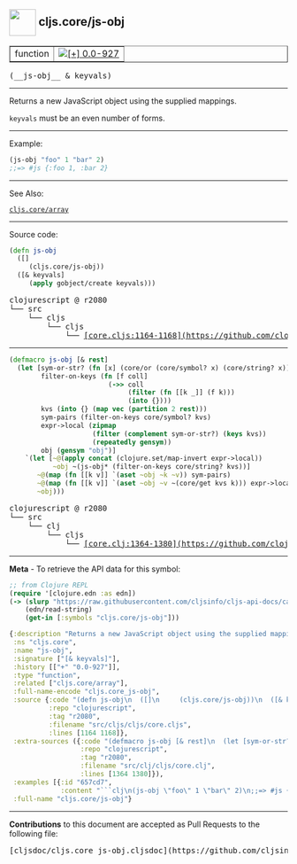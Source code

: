 ## <img width="48px" valign="middle" src="http://i.imgur.com/Hi20huC.png"> cljs.core/js-obj

 <table border="1">
<tr>

<td>function</td>
<td><a href="https://github.com/cljsinfo/cljs-api-docs/tree/0.0-927"><img valign="middle" alt="[+] 0.0-927" src="https://img.shields.io/badge/+-0.0--927-lightgrey.svg"></a> </td>
</tr>
</table>

 <samp>
(__js-obj__ & keyvals)<br>
</samp>

---

Returns a new JavaScript object using the supplied mappings.

`keyvals` must be an even number of forms.

---

Example:

```clj
(js-obj "foo" 1 "bar" 2)
;;=> #js {:foo 1, :bar 2}
```

---

See Also:

[`cljs.core/array`](cljs.core_array.md)<br>

---


Source code:

```clj
(defn js-obj
  ([]
     (cljs.core/js-obj))
  ([& keyvals]
     (apply gobject/create keyvals)))
```

 <pre>
clojurescript @ r2080
└── src
    └── cljs
        └── cljs
            └── <ins>[core.cljs:1164-1168](https://github.com/clojure/clojurescript/blob/r2080/src/cljs/cljs/core.cljs#L1164-L1168)</ins>
</pre>


---

```clj
(defmacro js-obj [& rest]
  (let [sym-or-str? (fn [x] (core/or (core/symbol? x) (core/string? x)))
        filter-on-keys (fn [f coll]
                         (->> coll
                              (filter (fn [[k _]] (f k)))
                              (into {})))
        kvs (into {} (map vec (partition 2 rest)))
        sym-pairs (filter-on-keys core/symbol? kvs)
        expr->local (zipmap
                     (filter (complement sym-or-str?) (keys kvs))
                     (repeatedly gensym))
        obj (gensym "obj")]
    `(let [~@(apply concat (clojure.set/map-invert expr->local))
           ~obj ~(js-obj* (filter-on-keys core/string? kvs))]
       ~@(map (fn [[k v]] `(aset ~obj ~k ~v)) sym-pairs)
       ~@(map (fn [[k v]] `(aset ~obj ~v ~(core/get kvs k))) expr->local)
       ~obj)))
```

 <pre>
clojurescript @ r2080
└── src
    └── clj
        └── cljs
            └── <ins>[core.clj:1364-1380](https://github.com/clojure/clojurescript/blob/r2080/src/clj/cljs/core.clj#L1364-L1380)</ins>
</pre>

---

__Meta__ - To retrieve the API data for this symbol:

```clj
;; from Clojure REPL
(require '[clojure.edn :as edn])
(-> (slurp "https://raw.githubusercontent.com/cljsinfo/cljs-api-docs/catalog/cljs-api.edn")
    (edn/read-string)
    (get-in [:symbols "cljs.core/js-obj"]))
```

```clj
{:description "Returns a new JavaScript object using the supplied mappings.\n\n`keyvals` must be an even number of forms.",
 :ns "cljs.core",
 :name "js-obj",
 :signature ["[& keyvals]"],
 :history [["+" "0.0-927"]],
 :type "function",
 :related ["cljs.core/array"],
 :full-name-encode "cljs.core_js-obj",
 :source {:code "(defn js-obj\n  ([]\n     (cljs.core/js-obj))\n  ([& keyvals]\n     (apply gobject/create keyvals)))",
          :repo "clojurescript",
          :tag "r2080",
          :filename "src/cljs/cljs/core.cljs",
          :lines [1164 1168]},
 :extra-sources ({:code "(defmacro js-obj [& rest]\n  (let [sym-or-str? (fn [x] (core/or (core/symbol? x) (core/string? x)))\n        filter-on-keys (fn [f coll]\n                         (->> coll\n                              (filter (fn [[k _]] (f k)))\n                              (into {})))\n        kvs (into {} (map vec (partition 2 rest)))\n        sym-pairs (filter-on-keys core/symbol? kvs)\n        expr->local (zipmap\n                     (filter (complement sym-or-str?) (keys kvs))\n                     (repeatedly gensym))\n        obj (gensym \"obj\")]\n    `(let [~@(apply concat (clojure.set/map-invert expr->local))\n           ~obj ~(js-obj* (filter-on-keys core/string? kvs))]\n       ~@(map (fn [[k v]] `(aset ~obj ~k ~v)) sym-pairs)\n       ~@(map (fn [[k v]] `(aset ~obj ~v ~(core/get kvs k))) expr->local)\n       ~obj)))",
                  :repo "clojurescript",
                  :tag "r2080",
                  :filename "src/clj/cljs/core.clj",
                  :lines [1364 1380]}),
 :examples [{:id "657cd7",
             :content "```clj\n(js-obj \"foo\" 1 \"bar\" 2)\n;;=> #js {:foo 1, :bar 2}\n```"}],
 :full-name "cljs.core/js-obj"}

```

---

__Contributions__ to this document are accepted as Pull Requests to the following file:

 <pre>
[cljsdoc/cljs.core_js-obj.cljsdoc](https://github.com/cljsinfo/cljs-api-docs/blob/master/cljsdoc/cljs.core_js-obj.cljsdoc)
</pre>

